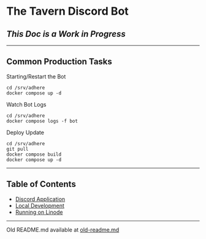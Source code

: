 The Tavern Discord Bot
===

## _This Doc is a Work in Progress_

---

## Common Production Tasks

Starting/Restart the Bot
```shell
cd /srv/adhere
docker compose up -d
```

Watch Bot Logs
```shell
cd /srv/adhere
docker compose logs -f bot
```

Deploy Update
```shell
cd /srv/adhere
git pull
docker compose build
docker compose up -d
```

---

## Table of Contents

- [Discord Application](discord-app.md)
- [Local Development](local-dev.md)
- [Running on Linode](linode.md)





---

Old README.md available at [old-readme.md](old-readme.md)